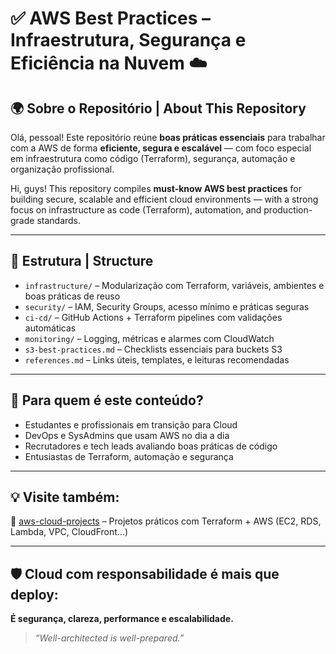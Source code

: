 # ✅ AWS Best Practices – Infraestrutura, Segurança e Eficiência na Nuvem ☁️

## 🌍 Sobre o Repositório | About This Repository

Olá, pessoal! Este repositório reúne **boas práticas essenciais** para trabalhar com a AWS de forma **eficiente, segura e escalável** — com foco especial em infraestrutura como código (Terraform), segurança, automação e organização profissional.

Hi, guys! This repository compiles **must-know AWS best practices** for building secure, scalable and efficient cloud environments — with a strong focus on infrastructure as code (Terraform), automation, and production-grade standards.

---

## 📁 Estrutura | Structure

- `infrastructure/` – Modularização com Terraform, variáveis, ambientes e boas práticas de reuso
- `security/` – IAM, Security Groups, acesso mínimo e práticas seguras
- `ci-cd/` – GitHub Actions + Terraform pipelines com validações automáticas
- `monitoring/` – Logging, métricas e alarmes com CloudWatch
- `s3-best-practices.md` – Checklists essenciais para buckets S3
- `references.md` – Links úteis, templates, e leituras recomendadas

---

## 🚀 Para quem é este conteúdo?

- Estudantes e profissionais em transição para Cloud
- DevOps e SysAdmins que usam AWS no dia a dia
- Recrutadores e tech leads avaliando boas práticas de código
- Entusiastas de Terraform, automação e segurança

---

## 💡 Visite também:

📌 [aws-cloud-projects](https://github.com/Emersoft76/aws-cloud-projects) – Projetos práticos com Terraform + AWS (EC2, RDS, Lambda, VPC, CloudFront...)

---

## 🛡️ Cloud com responsabilidade é mais que deploy:
**É segurança, clareza, performance e escalabilidade.**

> *“Well-architected is well-prepared.”*
